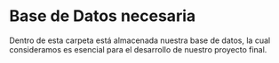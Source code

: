 # Base de Datos necesaria

Dentro de esta carpeta está almacenada nuestra base de datos, la cual consideramos es esencial para el desarrollo de nuestro proyecto final.
